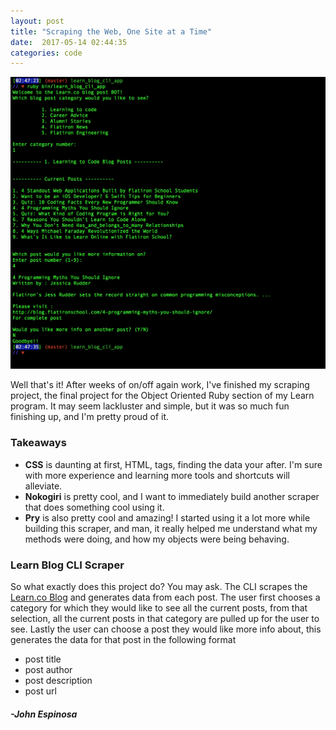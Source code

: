 ```yaml
---
layout: post
title: "Scraping the Web, One Site at a Time"
date:  2017-05-14 02:44:35
categories: code
---
```


![Scraping](/img/ScraperSS.png)

Well that's it! After weeks of on/off again work, I've finished my scraping project, the final project for the Object Oriented Ruby section of my Learn program. It may seem lackluster and simple, but it was so much fun finishing up, and I'm pretty proud of it. 

### Takeaways

+ **CSS** is daunting at first, HTML, tags, finding the data your after. I'm sure with more experience and learning more tools and shortcuts will alleviate. 
+ **Nokogiri** is pretty cool, and I want to immediately build another scraper that does something cool using it.
+ **Pry** is also pretty cool and amazing! I started using it a lot more while building this scraper, and man, it really helped me understand what my methods were doing, and how my objects were being behaving. 

### Learn Blog CLI Scraper

So what exactly does this project do? You may ask. 
The CLI scrapes the [Learn.co Blog](http://blog.flatironschool.com) and generates data from each post. The user first chooses a category for which they would like to see all the current posts, from that selection, all the current posts in that category are pulled up for the user to see. Lastly the user can choose a post they would like more info about, this generates the data for that post in the following format

+ post title
+ post author
+ post description
+ post url 



#### _-John Espinosa_  